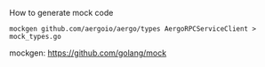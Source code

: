 How to generate mock code

    mockgen github.com/aergoio/aergo/types AergoRPCServiceClient > mock_types.go

mockgen: https://github.com/golang/mock
